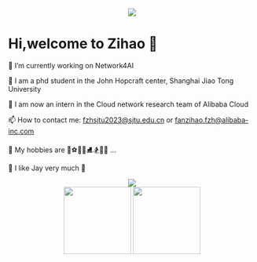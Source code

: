 

<h1 align="center">
    <img src="https://readme-typing-svg.herokuapp.com/?lines=Hello%2C%20World!;祝你好运!&center=true&size=27">
</h1>


# Hi,welcome to Zihao 🙋

🔭 I’m currently working on Network4AI

🏫 I am a phd student in the John Hopcraft center, Shanghai Jiao Tong University

💼 I am now an intern in the Cloud network research team of Alibaba Cloud

📫 How to contact me: fzhsjtu2023@sjtu.edu.cn or fanzihao.fzh@alibaba-inc.com

🥰 My hobbies are 🏀⚽️🎱🏓⛸️🏂🎸🎹 ...

🎵 I like Jay very much 🎼

<div align="center">
<img src="https://github-profile-trophy.vercel.app/?username=JayFzh" /> 
</div>

<div align="center">
  <img height="137px" src="https://github-readme-stats.vercel.app/api?username=JayFzh&hide_title=true&hide_border=true&show_icons=trueline_height=21&text_color=000&icon_color=000&bg_color=0,ea6161,ffc64d,fffc4d,52fa5a&theme=graywhite" />
  <img height="137px" src="https://github-readme-stats.vercel.app/api/top-langs/?username=JayFzh&hide_title=true&hide_border=true&layout=compact&langs_count=6&text_color=000&icon_color=fff&bg_color=0,52fa5a,4dfcff,c64dff&theme=graywhite" />
</div>
<br>





